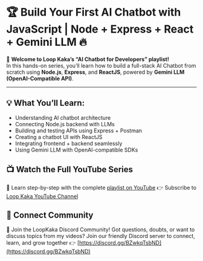 # 🏆 Build Your First AI Chatbot with JavaScript | Node + Express + React + Gemini LLM 🔥

🚀 **Welcome to Loop Kaka’s “AI Chatbot for Developers” playlist!**  
In this hands-on series, you’ll learn how to build a full-stack AI Chatbot from scratch using **Node.js**, **Express**, and **ReactJS**, powered by **Gemini LLM (OpenAI-Compatible API)**.

---

## 💡 What You’ll Learn:

- Understanding AI chatbot architecture
- Connecting Node.js backend with LLMs
- Building and testing APIs using Express + Postman
- Creating a chatbot UI with ReactJS
- Integrating frontend + backend seamlessly
- Using Gemini LLM with OpenAI-compatible SDKs

## 📺 Watch the Full YouTube Series

🎥 Learn step-by-step with the complete [playlist on YouTube](https://www.youtube.com/playlist?list=PLJlUSSYHG1wYAyPGSFGFaoWZWDJ19_uH-)
👉 Subscribe to [Loop Kaka YouTube Channel](https://www.youtube.com/@LoopKaka)

## 🤙 Connect Community

💬 Join the LoopKaka Discord Community!
Got questions, doubts, or want to discuss topics from my videos?
Join our friendly Discord server to connect, learn, and grow together 👉 [https://discord.gg/BZwkqTsbND](https://discord.gg/BZwkqTsbND)
